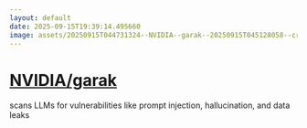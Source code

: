 ```yaml
---
layout: default
date: 2025-09-15T19:39:14.495660
image: assets/20250915T044731324--NVIDIA--garak--20250915T045128058--cropped.png
---
```


# [NVIDIA/garak](https://github.com/NVIDIA/garak)

scans LLMs for vulnerabilities like prompt injection, hallucination, and data leaks

